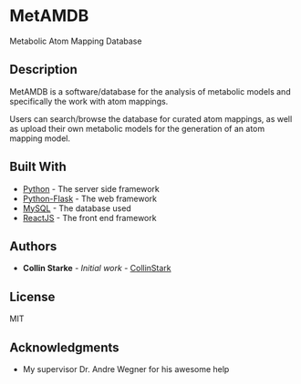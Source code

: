 # MetAMDB

Metabolic Atom Mapping Database

## Description

MetAMDB is a software/database for the analysis of metabolic models and specifically the work with atom mappings.

Users can search/browse the database for curated atom mappings, as well as upload their own metabolic models for the generation of an atom mapping model.

## Built With

- [Python](https://docs.python.org/3/) - The server side framework
- [Python-Flask](https://flask.palletsprojects.com/en/1.1.x/) - The web framework
- [MySQL](https://dev.mysql.com/doc/refman/5.7/en/) - The database used
- [ReactJS](https://reactjs.org/) - The front end framework

## Authors

- **Collin Starke** - _Initial work_ - [CollinStark](https://github.com/CollinStark)

## License

MIT

## Acknowledgments

- My supervisor Dr. Andre Wegner for his awesome help
